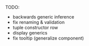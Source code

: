 
TODO:
 - backwards generic inference
 - fix renaming & validation
 - tuple constructor row
 - display generics
 - fix tooltip (generalize component)